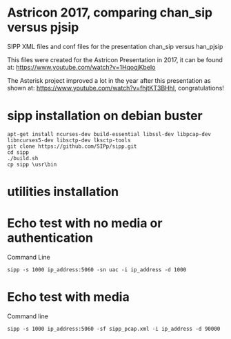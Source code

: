 # Astricon 2017, comparing chan_sip versus pjsip

SIPP XML files and conf files for the presentation chan_sip versus han_pjsip

This files were created for the Astricon Presentation in 2017, it can be found at: https://www.youtube.com/watch?v=1HqoqjKbeIo

The Asterisk project improved a lot in the year after this presentation as shown at: https://www.youtube.com/watch?v=fhjtKT3BHhI, congratulations!

# sipp installation on debian buster

`apt-get install ncurses-dev build-essential libssl-dev libpcap-dev libncurses5-dev libsctp-dev lksctp-tools`\
`git clone https://github.com/SIPp/sipp.git`\
`cd sipp`\
`./build.sh`\
`cp sipp \usr\bin`

# utilities installation

# Echo test with no media or authentication

Command Line

`sipp -s 1000 ip_address:5060 -sn uac -i ip_address -d 1000`

# Echo test with media

Command line

`sipp -s 1000 ip_address:5060 -sf sipp_pcap.xml -i ip_address -d 90000`


